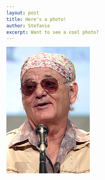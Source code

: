 ```yaml
---
layout: post
title: Here's a photo!
author: Stefanie
excerpt: Want to see a cool photo? 
---
```


![Hello there!](images/Bill_Murray_by_Gage_Skidmore.jpg)
